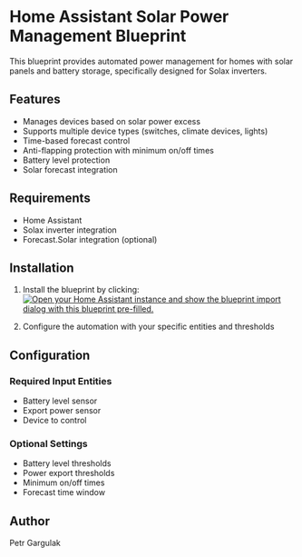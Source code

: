 # Home Assistant Solar Power Management Blueprint

This blueprint provides automated power management for homes with solar panels and battery storage, specifically designed for Solax inverters.

## Features

- Manages devices based on solar power excess
- Supports multiple device types (switches, climate devices, lights)
- Time-based forecast control
- Anti-flapping protection with minimum on/off times
- Battery level protection
- Solar forecast integration

## Requirements

- Home Assistant
- Solax inverter integration
- Forecast.Solar integration (optional)

## Installation

1. Install the blueprint by clicking: [![Open your Home Assistant instance and show the blueprint import dialog with this blueprint pre-filled.](https://my.home-assistant.io/badges/blueprint_import.svg)](https://my.home-assistant.io/redirect/blueprint_import/?blueprint_url=https://github.com/gargy007/ha-blueprints/blob/main/blueprints/automation/gsh/solar_excess_power.yaml)

2. Configure the automation with your specific entities and thresholds

## Configuration

### Required Input Entities
- Battery level sensor
- Export power sensor
- Device to control

### Optional Settings
- Battery level thresholds
- Power export thresholds
- Minimum on/off times
- Forecast time window

## Author
Petr Gargulak
